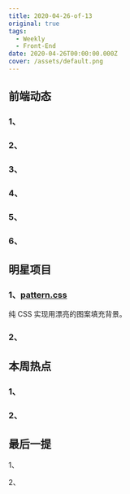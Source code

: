 ```yaml
---
title: 2020-04-26-of-13
original: true
tags:
  - Weekly
  - Front-End
date: 2020-04-26T00:00:00.000Z
cover: /assets/default.png
---
```

## 前端动态

### 1、[]()

### 2、[]()

### 3、[]()

### 4、[]()

### 5、[]()

### 6、[]()


## 明星项目

### 1、[pattern.css](https://bansal.io/pattern-css)

纯 CSS 实现用漂亮的图案填充背景。

### 2、[]()


## 本周热点

### 1、[]()

### 2、[]()


## 最后一提

1、

2、
